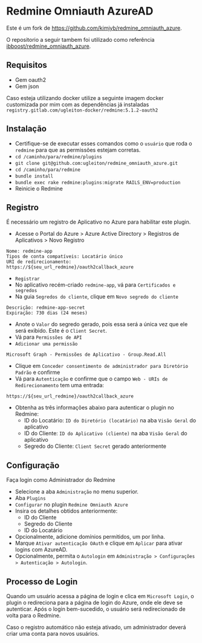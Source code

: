 # Redmine Omniauth AzureAD

Este é um fork de https://github.com/kimjyb/redmine_omniauth_azure.

O repositorio a seguir tambem foi utilizado como referência [ibboost/redmine_omniauth_azure](https://github.com/ibboost/redmine_omniauth_azure).

## Requisitos

* Gem oauth2
* Gem json

Caso esteja utilizando docker utilize a seguinte imagem docker customizada por mim com as dependências já instaladas `registry.gitlab.com/ugleiton-docker/redmine:5.1.2-oauth2`

## Instalação

* Certifique-se de executar esses comandos como o `usuário` que roda o `redmine` para que as permissões estejam corretas.
* `cd /caminho/para/redmine/plugins`
* `git clone git@github.com:ugleiton/redmine_omniauth_azure.git`
* `cd /caminho/para/redmine`
* `bundle install`
* `bundle exec rake redmine:plugins:migrate RAILS_ENV=production`
* Reinicie o Redmine

## Registro

É necessário um registro de Aplicativo no Azure para habilitar este plugin.

* Acesse o Portal do Azure > Azure Active Directory > Registros de Aplicativos > Novo Registro
```
Nome: redmine-app
Tipos de conta compatíveis: Locatário único
URI de redirecionamento: https://${seu_url_redmine}/oauth2callback_azure
```
* `Registrar`
* No aplicativo recém-criado `redmine-app`, vá para `Certificados e segredos`
* Na guia `Segredos do cliente`, clique em `Novo segredo do cliente`
```
Descrição: redmine-app-secret
Expiração: 730 dias (24 meses)
```

* Anote o `Valor` do segredo gerado, pois essa será a única vez que ele será exibido. Este é o `Client Secret`.
* Vá para `Permissões de API`
* `Adicionar uma permissão`
```
Microsoft Graph - Permissões de Aplicativo - Group.Read.All
```
* Clique em `Conceder consentimento de administrador para Diretório Padrão` e confirme
* Vá para `Autenticação` e confirme que o campo `Web - URIs de Redirecionamento` tem uma entrada:
```
https://${seu_url_redmine}/oauth2callback_azure
```

* Obtenha as três informações abaixo para autenticar o plugin no Redmine:
  * ID do Locatário: `ID do Diretório (locatário)` na aba `Visão Geral` do aplicativo
  * ID do Cliente: `ID do Aplicativo (cliente)` na aba `Visão Geral` do aplicativo
  * Segredo do Cliente: `Client Secret` gerado anteriormente

## Configuração

Faça login como Administrador do Redmine

* Selecione a aba `Administração` no menu superior.
* Aba `Plugins`
* `Configurar` no plugin `Redmine Omniauth Azure`
* Insira os detalhes obtidos anteriormente:
  * ID do Cliente
  * Segredo do Cliente
  * ID do Locatário
* Opcionalmente, adicione domínios permitidos, um por linha.
* Marque `Ativar autenticação OAuth` e clique em `Aplicar` para ativar logins com AzureAD.
* Opcionalmente, permita o `Autologin` em `Administração > Configurações > Autenticação > Autologin`.

## Processo de Login

Quando um usuário acessa a página de login e clica em `Microsoft Login`, o plugin o redireciona para a página de login do Azure, onde ele deve se autenticar. Após o login bem-sucedido, o usuário será redirecionado de volta para o Redmine.

Caso o registro automático não esteja ativado, um administrador deverá criar uma conta para novos usuários.
